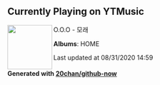 ## Currently Playing on YTMusic

[<img align="left" width="100" src="https://lh3.googleusercontent.com/GOnPZpXsFQ42Q76bJpkd9BTJBEYDbW-XBVBTYXVO89QV3FoNblU3JqZOrhcBqAdypWao2sKVq2udaK0-Tg">](https://music.youtube.com/channel/UCNVYjXuC3WdKCsdl8Hef0lg)

O.O.O - 모래

**Albums**: HOME

Last updated at 08/31/2020 14:59

#### Generated with [20chan/github-now](https://github.com/20chan/github-now)


<!--
**20chan/20chan** is a ✨ _special_ ✨ repository because its `README.md` (this file) appears on your GitHub profile.

Here are some ideas to get you started:

- 🔭 I’m currently working on ...
- 🌱 I’m currently learning ...
- 👯 I’m looking to collaborate on ...
- 🤔 I’m looking for help with ...
- 💬 Ask me about ...
- 📫 How to reach me: ...
- 😄 Pronouns: ...
- ⚡ Fun fact: ...
-->
